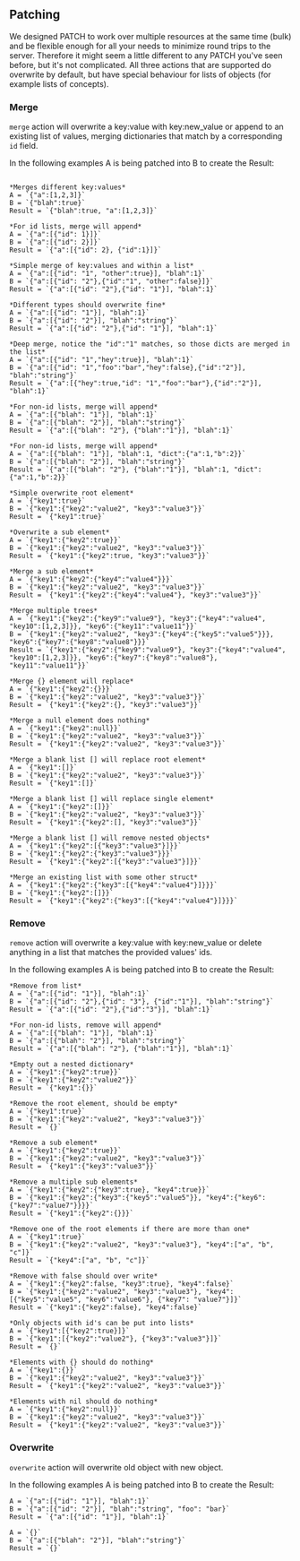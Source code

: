 ## Patching

We designed PATCH to work over multiple resources at the same time (bulk) and be flexible enough for all your needs to minimize round trips to the server. Therefore it might seem a little different to any PATCH you've seen before, but it's not complicated. All three actions that are supported do overwrite by default, but have special behaviour for lists of objects (for example lists of concepts).


### Merge
`merge` action will overwrite a key:value with key:new_value or append to an existing list of values, merging dictionaries that match by a corresponding `id` field.

In the following examples A is being patched into B to create the Result:

```

*Merges different key:values*
A = `{"a":[1,2,3]}`
B = `{"blah":true}`
Result = `{"blah":true, "a":[1,2,3]}`

*For id lists, merge will append*
A = `{"a":[{"id": 1}]}`
B = `{"a":[{"id": 2}]}`
Result = `{"a":[{"id": 2}, {"id":1}]}`

*Simple merge of key:values and within a list*
A = `{"a":[{"id": "1", "other":true}], "blah":1}`
B = `{"a":[{"id": "2"},{"id":"1", "other":false}]}`
Result = `{"a":[{"id": "2"},{"id": "1"}], "blah":1}`

*Different types should overwrite fine*
A = `{"a":[{"id": "1"}], "blah":1}`
B = `{"a":[{"id": "2"}], "blah":"string"}`
Result = `{"a":[{"id": "2"},{"id": "1"}], "blah":1}`

*Deep merge, notice the "id":"1" matches, so those dicts are merged in the list*
A = `{"a":[{"id": "1","hey":true}], "blah":1}`
B = `{"a":[{"id": "1","foo":"bar","hey":false},{"id":"2"}], "blah":"string"}`
Result = `{"a":[{"hey":true,"id": "1","foo":"bar"},{"id":"2"}], "blah":1}`

*For non-id lists, merge will append*
A = `{"a":[{"blah": "1"}], "blah":1}`
B = `{"a":[{"blah": "2"}], "blah":"string"}`
Result = `{"a":[{"blah": "2"}, {"blah":"1"}], "blah":1}`

*For non-id lists, merge will append*
A = `{"a":[{"blah": "1"}], "blah":1, "dict":{"a":1,"b":2}}`
B = `{"a":[{"blah": "2"}], "blah":"string"}`
Result = `{"a":[{"blah": "2"}, {"blah":"1"}], "blah":1, "dict":{"a":1,"b":2}}`

*Simple overwrite root element*
A = `{"key1":true}`
B = `{"key1":{"key2":"value2", "key3":"value3"}}`
Result = `{"key1":true}`

*Overwrite a sub element*
A = `{"key1":{"key2":true}}`
B = `{"key1":{"key2":"value2", "key3":"value3"}}`
Result = `{"key1":{"key2":true, "key3":"value3"}}`

*Merge a sub element*
A = `{"key1":{"key2":{"key4":"value4"}}}`
B = `{"key1":{"key2":"value2", "key3":"value3"}}`
Result = `{"key1":{"key2":{"key4":"value4"}, "key3":"value3"}}`

*Merge multiple trees*
A = `{"key1":{"key2":{"key9":"value9"}, "key3":{"key4":"value4", "key10":[1,2,3]}}, "key6":{"key11":"value11"}}`
B = `{"key1":{"key2":"value2", "key3":{"key4":{"key5":"value5"}}}, "key6":{"key7":{"key8":"value8"}}}`
Result = `{"key1":{"key2":{"key9":"value9"}, "key3":{"key4":"value4", "key10":[1,2,3]}}, "key6":{"key7":{"key8":"value8"}, "key11":"value11"}}`

*Merge {} element will replace*
A = `{"key1":{"key2":{}}}`
B = `{"key1":{"key2":"value2", "key3":"value3"}}`
Result = `{"key1":{"key2":{}, "key3":"value3"}}`

*Merge a null element does nothing*
A = `{"key1":{"key2":null}}`
B = `{"key1":{"key2":"value2", "key3":"value3"}}`
Result = `{"key1":{"key2":"value2", "key3":"value3"}}`

*Merge a blank list [] will replace root element*
A = `{"key1":[]}`
B = `{"key1":{"key2":"value2", "key3":"value3"}}`
Result = `{"key1":[]}`

*Merge a blank list [] will replace single element*
A = `{"key1":{"key2":[]}}`
B = `{"key1":{"key2":"value2", "key3":"value3"}}`
Result = `{"key1":{"key2":[], "key3":"value3"}}`

*Merge a blank list [] will remove nested objects*
A = `{"key1":{"key2":[{"key3":"value3"}]}}`
B = `{"key1":{"key2":{"key3":"value3"}}}`
Result = `{"key1":{"key2":[{"key3":"value3"}]}}`

*Merge an existing list with some other struct*
A = `{"key1":{"key2":{"key3":[{"key4":"value4"}]}}}`
B = `{"key1":{"key2":[]}}`
Result = `{"key1":{"key2":{"key3":[{"key4":"value4"}]}}}`
```

### Remove
`remove` action will overwrite a key:value with key:new_value or delete anything in a list that matches the provided values' ids.

In the following examples A is being patched into B to create the Result:

```
*Remove from list*
A = `{"a":[{"id": "1"}], "blah":1}`
B = `{"a":[{"id": "2"},{"id": "3"}, {"id":"1"}], "blah":"string"}`
Result = `{"a":[{"id": "2"},{"id":"3"}], "blah":1}`

*For non-id lists, remove will append*
A = `{"a":[{"blah": "1"}], "blah":1}`
B = `{"a":[{"blah": "2"}], "blah":"string"}`
Result = `{"a":[{"blah": "2"}, {"blah":"1"}], "blah":1}`

*Empty out a nested dictionary*
A = `{"key1":{"key2":true}}`
B = `{"key1":{"key2":"value2"}}`
Result = `{"key1":{}}`

*Remove the root element, should be empty*
A = `{"key1":true}`
B = `{"key1":{"key2":"value2", "key3":"value3"}}`
Result = `{}`

*Remove a sub element*
A = `{"key1":{"key2":true}}`
B = `{"key1":{"key2":"value2", "key3":"value3"}}`
Result = `{"key1":{"key3":"value3"}}`

*Remove a multiple sub elements*
A = `{"key1":{"key2":{"key3":true}, "key4":true}}`
B = `{"key1":{"key2":{"key3":{"key5":"value5"}}, "key4":{"key6":{"key7":"value7"}}}}`
Result = `{"key1":{"key2":{}}}`

*Remove one of the root elements if there are more than one*
A = `{"key1":true}`
B = `{"key1":{"key2":"value2", "key3":"value3"}, "key4":["a", "b", "c"]}`
Result = `{"key4":["a", "b", "c"]}`

*Remove with false should over write*
A = `{"key1":{"key2":false, "key3":true}, "key4":false}`
B = `{"key1":{"key2":"value2", "key3":"value3"}, "key4":[{"key5":"value5", "key6":"value6"}, {"key7": "value7"}]}`
Result = `{"key1":{"key2":false}, "key4":false}`

*Only objects with id's can be put into lists*
A = `{"key1":[{"key2":true}]}`
B = `{"key1":[{"key2":"value2"}, {"key3":"value3"}]}`
Result = `{}`

*Elements with {} should do nothing*
A = `{"key1":{}}`
B = `{"key1":{"key2":"value2", "key3":"value3"}}`
Result = `{"key1":{"key2":"value2", "key3":"value3"}}`

*Elements with nil should do nothing*
A = `{"key1":{"key2":null}}`
B = `{"key1":{"key2":"value2", "key3":"value3"}}`
Result = `{"key1":{"key2":"value2", "key3":"value3"}}`
```

### Overwrite
`overwrite` action will overwrite old object with new object.

In the following examples A is being patched into B to create the Result:

```
A = `{"a":[{"id": "1"}], "blah":1}`
B = `{"a":[{"id": "2"}], "blah":"string", "foo": "bar}`
Result = `{"a":[{"id": "1"}], "blah":1}`

A = `{}`
B = `{"a":[{"blah": "2"}], "blah":"string"}`
Result = `{}`
```

